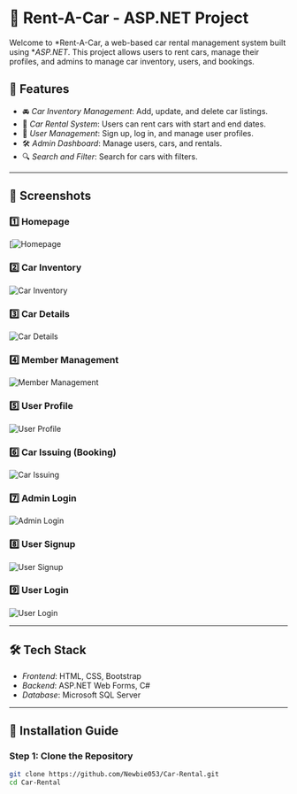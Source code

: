 # 🚗 Rent-A-Car - ASP.NET Project

Welcome to *Rent-A-Car, a web-based car rental management system built using **ASP.NET*. This project allows users to rent cars, manage their profiles, and admins to manage car inventory, users, and bookings.

## 📌 Features
- 🚘 *Car Inventory Management*: Add, update, and delete car listings.
- 🛒 *Car Rental System*: Users can rent cars with start and end dates.
- 👤 *User Management*: Sign up, log in, and manage user profiles.
- 🛠 *Admin Dashboard*: Manage users, cars, and rentals.
- 🔍 *Search and Filter*: Search for cars with filters.

---

## 🔗 Screenshots


### 1️⃣ Homepage  
[![Homepage](https://github.com/Newbie053/Car-Rental/blob/8e86ce707ca613ff9d67fad0693f83ada4864718/fratures.png)

### 2️⃣ Car Inventory  
![Car Inventory](https://github.com/Newbie053/Car-Rental/blob/8e86ce707ca613ff9d67fad0693f83ada4864718/carinventory%20list.png)

### 3️⃣ Car Details  
![Car Details](https://github.com/Newbie053/Car-Rental/blob/8e86ce707ca613ff9d67fad0693f83ada4864718/cardetails.png)

### 4️⃣ Member Management  
![Member Management](https://github.com/Newbie053/Car-Rental/blob/8e86ce707ca613ff9d67fad0693f83ada4864718/member%20details.png)

### 5️⃣ User Profile  
![User Profile](https://github.com/Newbie053/Car-Rental/blob/8e86ce707ca613ff9d67fad0693f83ada4864718/userprofile.png)

### 6️⃣ Car Issuing (Booking)  
![Car Issuing](https://github.com/Newbie053/Car-Rental/blob/8e86ce707ca613ff9d67fad0693f83ada4864718/carissueing.png)

### 7️⃣ Admin Login  
![Admin Login](https://github.com/Newbie053/Car-Rental/blob/8e86ce707ca613ff9d67fad0693f83ada4864718/adminlogin.png)

### 8️⃣ User Signup  
![User Signup](https://github.com/Newbie053/Car-Rental/blob/8e86ce707ca613ff9d67fad0693f83ada4864718/signup.png)

### 9️⃣ User Login  
![User Login](https://github.com/Newbie053/Car-Rental/blob/8e86ce707ca613ff9d67fad0693f83ada4864718/login.png)

---

## 🛠 Tech Stack
- *Frontend*: HTML, CSS, Bootstrap  
- *Backend*: ASP.NET Web Forms, C#  
- *Database*: Microsoft SQL Server  

---

## 🚀 Installation Guide

### Step 1: Clone the Repository
```sh
git clone https://github.com/Newbie053/Car-Rental.git
cd Car-Rental
